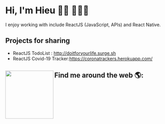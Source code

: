 # Hi, I'm Hieu 👋🏾 👩🏾‍💻

I enjoy working with include ReactJS (JavaScript, APIs) and React Native.


## Projects for sharing

- ReactJS TodoList : http://doitforyourlife.surge.sh
- ReactJS Covid-19 Tracker:https://coronatrackers.herokuapp.com/

## Find me around the web 🌎: <a href="https://github.com/tuanconbu"><img align="left" width="150" height="150" src="https://avatars3.githubusercontent.com/u/53146644?s=400&u=7b8dee0b96c6c81c354eaa0eff63d8eac2c3fde3&v=4"/></a>
